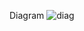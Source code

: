 Diagram
![diag](https://user-images.githubusercontent.com/94235122/143063130-e198edc3-e797-4a10-8846-6515f760264b.png)
